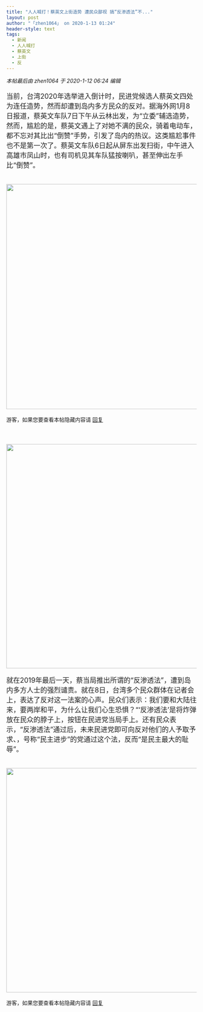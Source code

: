 ```yaml
---
title: "人人喊打！蔡英文上街造势 遭民众鄙视 搞“反渗透法”不..."
layout: post
author: "「zhen1064」 on 2020-1-13 01:24"
header-style: text
tags:
  - 新闻
  - 人人喊打
  - 蔡英文
  - 上街
  - 反
---
```


<head>
 <script type="text/javascript">replyreload += ',' + 5965581;</script>
</head>
<body>
 <i class="pstatus"> 本帖最后由 zhen1064 于 2020-1-12 06:24 编辑 </i>
 <br> 
 <br> 
 <font color="#222222"><font face="&amp;quot;"><font style="font-size:18px">当前，台湾2020年选举进入倒计时，民进党候选人蔡英文四处为连任造势，然而却遭到岛内多方民众的反对。据海外网1月8日报道，蔡英文车队7日下午从云林出发，为“立委”辅选造势，然而，尴尬的是，蔡英文遇上了对她不满的民众，骑着电动车，都不忘对其比出“倒赞”手势，引发了岛内的热议。这类尴尬事件也不是第一次了。蔡英文车队6日起从屏东出发扫街，中午进入高雄市凤山时，也有司机见其车队猛按喇叭，甚至伸出左手比“倒赞”。</font></font></font>
 <br> 
 <font color="#222222"><font face="&amp;quot;"><font style="font-size:18px"><br> </font></font></font>
 <br> 
 <ignore_js_op> 
  <img aid="1326564" src="https://bbs.boniu123.cc/data/attachment/forum/202001/12/060948j4xss817yx7v09i6.png" zoomfile="data/attachment/forum/202001/12/060948j4xss817yx7v09i6.png" file="data/attachment/forum/202001/12/060948j4xss817yx7v09i6.png" width="594" inpost="1"> 
  <div class="tip tip_4 aimg_tip" id="aimg_1326564_menu" style="position: absolute; display: none" disautofocus="true"> 
   <div class="xs0"> 
    <p><strong>QQ图片20200112060934.png</strong> <em class="xg1">(248.82 KB, 下载次数: 0)</em></p> 
    <p> <a href="forum.php?mod=attachment&amp;aid=MTMyNjU2NHw2MTVhMzhkOXwxNTc4ODUyNjcyfDB8NTUwMTkz&amp;nothumb=yes" target="_blank">下载附件</a> &nbsp;<a href="javascript:;" onclick="showWindow(this.id, this.getAttribute('url'), 'get', 0);" id="savephoto_1326564" url="home.php?mod=spacecp&amp;ac=album&amp;op=saveforumphoto&amp;aid=1326564&amp;handlekey=savephoto_1326564">保存到相册</a> </p> 
    <p class="xg1 y"><span title="2020-1-12 06:09">昨天&nbsp;06:09</span> 上传</p> 
   </div> 
   <div class="tip_horn"></div> 
  </div> 
 </ignore_js_op> 
 <br> 
 <br> 
 <div class="locked">
   游客，如果您要查看本帖隐藏内容请 
  <a href="forum.php?mod=post&amp;action=reply&amp;fid=2&amp;tid=550193" onclick="showWindow('reply', this.href)">回复</a> 
 </div>
 <br> 
 <font color="#222222"><font face="&amp;quot;"><font style="font-size:18px"><br> </font></font></font>
 <br> 
 <ignore_js_op> 
  <img aid="1326565" src="https://bbs.boniu123.cc/data/attachment/forum/202001/12/061021a4s8047471s4jzyp.png" zoomfile="data/attachment/forum/202001/12/061021a4s8047471s4jzyp.png" file="data/attachment/forum/202001/12/061021a4s8047471s4jzyp.png" width="592" inpost="1"> 
  <div class="tip tip_4 aimg_tip" id="aimg_1326565_menu" style="position: absolute; display: none" disautofocus="true"> 
   <div class="xs0"> 
    <p><strong>QQ图片20200112061012.png</strong> <em class="xg1">(338.45 KB, 下载次数: 0)</em></p> 
    <p> <a href="forum.php?mod=attachment&amp;aid=MTMyNjU2NXxjYTZkYmNlZXwxNTc4ODUyNjcyfDB8NTUwMTkz&amp;nothumb=yes" target="_blank">下载附件</a> &nbsp;<a href="javascript:;" onclick="showWindow(this.id, this.getAttribute('url'), 'get', 0);" id="savephoto_1326565" url="home.php?mod=spacecp&amp;ac=album&amp;op=saveforumphoto&amp;aid=1326565&amp;handlekey=savephoto_1326565">保存到相册</a> </p> 
    <p class="xg1 y"><span title="2020-1-12 06:10">昨天&nbsp;06:10</span> 上传</p> 
   </div> 
   <div class="tip_horn"></div> 
  </div> 
 </ignore_js_op> 
 <br> 
 <br> 
 <font color="#222222"><font face="&amp;quot;"><font style="font-size:18px">就在2019年最后一天，蔡当局推出所谓的“反渗透法”，遭到岛内多方人士的强烈谴责。就在8日，台湾多个民众群体在记者会上，表达了反对这一法案的心声。民众们表示：我们要和大陆往来，要两岸和平，为什么让我们心生恐惧？“‘反渗透法’是将炸弹放在民众的脖子上，按钮在民进党当局手上。还有民众表示，“反渗透法”通过后，未来民进党即可向反对他们的人予取予求、，号称“民主进步”的党通过这个法，反而“是民主最大的耻辱”。</font></font></font>
 <br> 
 <font color="#222222"><font face="&amp;quot;"><font style="font-size:18px"><br> </font></font></font>
 <br> 
 <ignore_js_op> 
  <img aid="1326566" src="https://bbs.boniu123.cc/data/attachment/forum/202001/12/061055h885afazna44fk01.png" zoomfile="data/attachment/forum/202001/12/061055h885afazna44fk01.png" file="data/attachment/forum/202001/12/061055h885afazna44fk01.png" width="592" inpost="1"> 
  <div class="tip tip_4 aimg_tip" id="aimg_1326566_menu" style="position: absolute; display: none" disautofocus="true"> 
   <div class="xs0"> 
    <p><strong>QQ图片20200112061044.png</strong> <em class="xg1">(173.94 KB, 下载次数: 0)</em></p> 
    <p> <a href="forum.php?mod=attachment&amp;aid=MTMyNjU2NnxjYmFkNTk3OXwxNTc4ODUyNjcyfDB8NTUwMTkz&amp;nothumb=yes" target="_blank">下载附件</a> &nbsp;<a href="javascript:;" onclick="showWindow(this.id, this.getAttribute('url'), 'get', 0);" id="savephoto_1326566" url="home.php?mod=spacecp&amp;ac=album&amp;op=saveforumphoto&amp;aid=1326566&amp;handlekey=savephoto_1326566">保存到相册</a> </p> 
    <p class="xg1 y"><span title="2020-1-12 06:10">昨天&nbsp;06:10</span> 上传</p> 
   </div> 
   <div class="tip_horn"></div> 
  </div> 
 </ignore_js_op> 
 <br> 
 <br> 
 <div class="locked">
   游客，如果您要查看本帖隐藏内容请 
  <a href="forum.php?mod=post&amp;action=reply&amp;fid=2&amp;tid=550193" onclick="showWindow('reply', this.href)">回复</a> 
 </div>
 <br> 
 <font color="#222222"><font face="&amp;quot;"><font style="font-size:18px"><br> </font></font></font>
 <br> 
 <br>
</body>


